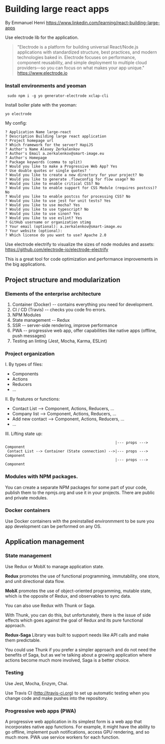 # Building large react apps

By Emmanuel Henri
https://www.linkedin.com/learning/react-building-large-apps

Use electrode lib for the application.
> "Electrode is a platform for building universal React/Node.js applications with standardized structure, best practices, and modern technologies baked in. Electrode focuses on performance, component reusability, and simple deployment to multiple cloud providers—so you can focus on what makes your app unique."
https://www.electrode.io

### Install environments and yeoman
     sudo npm i -g yo generator-electrode xclap-cli

Install boiler plate with the yeoman:

    yo electrode

My config: 
```
? Application Name large-react
? Description Building large react application
? Project homepage url 
? Which framework for the server? HapiJS
? Author's Name Alexey Zerkalenkov
? Author's Email a.zerkalenkov@smart-image.eu
? Author's Homepage 
? Package keywords (comma to split) 
? Would you like to make a Progressive Web App? Yes
? Use double quotes or single quotes? '
? Would you like to create a new directory for your project? No
? Would you like to generate .flowconfig for flow usage? No
? Would you like to enable critical CSS? No
? Would you like to enable support for CSS Module (requires postcss)? No
? Would you like to enable postcss for processing CSS? No
? Would you like to use jest for unit tests? Yes
? Would you like to use mocha? Yes
? Would you like to use typescript? No
? Would you like to use sinon? Yes
? Would you like to use eslint? Yes
? GitHub username or organization stimg
? Your email (optional): a.zerkalenkov@smart-image.eu
? Your website (optional): 
? Which license do you want to use? Apache 2.0
```

Use electrode electrify to visualize the sizes of node modules and assets:
https://github.com/electrode-io/electrode-electrify

This is a great tool for code optimization and performance improvements in the big applications.

## Project structure and modularization

### Elements of the enterprise architecture

1. Container (Docker) -- contains everything you need for development.
2. CI / CD (Travis) -- checks you code fro errors.
3. NPM Modules
4. State management -- Redux
5. SSR -- server-side rendering, improve performance
6. PWA -- progressive web app, offer capabilities like native apps (offline, push messages)
7. Testing an linting (Jest, Mocha, Karma, ESLint)

### Project organization
I. By types of files:
   - Components
   - Actions
   - Reducers
   - ...

II. By features or functions:
   - Contact List --> Component, Actions, Reducers, ...
   - Company list --> Component, Actions, Reducers, ...
   - Add new contact -->  Component, Actions, Reducers, ...
   - ...

III. Lifting state up:
```
                                                  |--- props ---> Component
 Contact List --> Container (State connection) -->|--- props ---> Component
                                                  |--- props ---> Component                                
```

### Modules with NPM packages.

You can create a separate NPM packages for some part of your code, publish them to the npmjs.org and use it in your projects. There are public and private modules.

### Docker containers

Use Docker containers with the preinstalled environmment to be sure you app development can be performed on any OS.

## Application management

### State management
Use Redux or MobX to manage application state.

**Redux** promotes the use of functional programming, immutability, one store, and unit directional data flow.

**MobX** promotes the use of object-oriented programming, mutable state, which is the opposite of Redux, and observables to sync data. 

You can also use Redux with Thunk or Saga.

With Thunk, you can do this, but unfortunately, there is the issue of side effects which goes against the goal of Redux and its pure functional approach.

**Redux-Saga** Library was built to support needs like API calls and make them predictable. 

You could use Thunk if you prefer a simpler approach and do not need the benefits of Saga, but as we're talking about a growing application where actions become much more involved, Saga is a better choice. 

### Testing

Use Jest, Mocha, Enzym, Chai.

Use Travis CI (http://travis-ci.org) to set up automatic testing when you change code and make pushes into the repository.

### Progressive web apps (PWA)

A progressive web application in its simplest form is a web app that incorporates native app functions. For example, it might have the ability to go offline, implement push notifications, access GPU rendering, and so much more. PWA use service workers for each function.  
